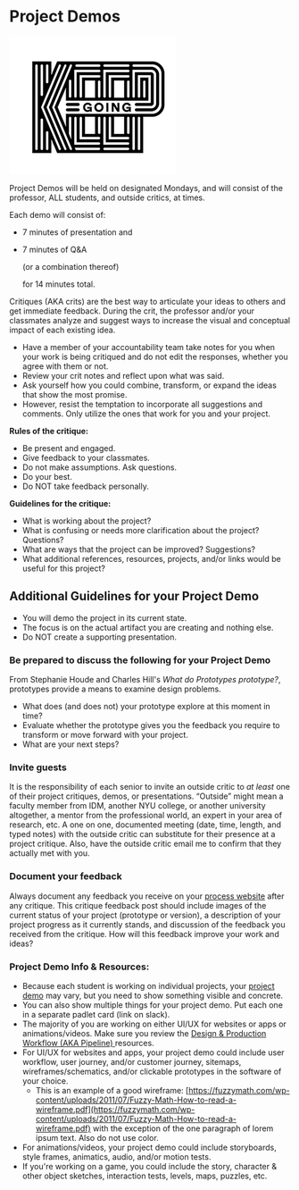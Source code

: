 # Project Demos

![Keep Going Illustration by Jolby from Gettoworkbook](<../.gitbook/assets/gettoworkbook keep going.png>)

Project Demos will be held on designated Mondays, and will consist of the professor, ALL students, and outside critics, at times.

Each demo will consist of:

* 7 minutes of presentation and&#x20;
*   7 minutes of Q\&A

    (or a combination thereof)

    for 14 minutes total.

Critiques (AKA crits) are the best way to articulate your ideas to others and get immediate feedback. During the crit, the professor and/or your classmates analyze and suggest ways to increase the visual and conceptual impact of each existing idea.

* Have a member of your accountability team take notes for you when your work is being critiqued and do not edit the responses, whether you agree with them or not.&#x20;
* Review your crit notes and reflect upon what was said.
* Ask yourself how you could combine, transform, or expand the ideas that show the most promise.&#x20;
* However, resist the temptation to incorporate all suggestions and comments. Only utilize the ones that work for you and your project.&#x20;

**Rules of the critique:**

* Be present and engaged.
* Give feedback to your classmates.&#x20;
* Do not make assumptions. Ask questions.
* Do your best.
* Do NOT take feedback personally.

**Guidelines for the critique:**

* What is working about the project?
* What is confusing or needs more clarification about the project? Questions?
* What are ways that the project can be improved? Suggestions?
* What additional references, resources, projects, and/or links would be useful for this project?

## Additional Guidelines for your Project Demo

* You will demo the project in its current state.
* The focus is on the actual artifact you are creating and nothing else.
* Do NOT create a supporting presentation.

### Be prepared to discuss the following for your Project Demo

From Stephanie Houde and Charles Hill's _What do Prototypes prototype?_, prototypes provide a means to examine design problems.

* What does (and does not) your prototype explore at this moment in time?
* Evaluate whether the prototype gives you the feedback you require to transform or move forward with your project.
* What are your next steps?

### Invite guests

It is the responsibility of each senior to invite an outside critic to _at least_ one of their project critiques, demos, or presentations. “Outside” might mean a faculty member from IDM, another NYU college, or another university altogether, a mentor from the professional world, an expert in your area of research, etc. A one on one, documented meeting (date, time, length, and typed notes) with the outside critic can substitute for their presence at a project critique. Also, have the outside critic email me to confirm that they actually met with you.

### Document your feedback

Always document any feedback you receive on your [process website](../website.md) after any critique. This critique feedback post should include images of the current status of your project (prototype or version), a description of your project progress as it currently stands, and discussion of the feedback you received from the critique. How will this feedback improve your work and ideas?

### Project Demo Info & Resources:

* Because each student is working on individual projects, your [project demo](project\_demo.md) may vary, but you need to show something visible and concrete.&#x20;
* You can also show multiple things for your project demo. Put each one in a separate padlet card (link on slack).
* The majority of you are working on either UI/UX for websites or apps or animations/videos. Make sure you review the [Design & Production Workflow (AKA Pipeline) ](../design-and-production-workflow.md)resources.
* For UI/UX for websites and apps, your project demo could include user workflow, user journey, and/or customer journey, sitemaps, wireframes/schematics, and/or clickable prototypes in the software of your choice.&#x20;
  * This is an example of a good wireframe: [https://fuzzymath.com/wp-content/uploads/2011/07/Fuzzy-Math-How-to-read-a-wireframe.pdf](https://fuzzymath.com/wp-content/uploads/2011/07/Fuzzy-Math-How-to-read-a-wireframe.pdf) with the exception of the one paragraph of lorem ipsum text. Also do not use color.
* For animations/videos, your project demo could include storyboards, style frames, animatics, audio, and/or motion tests. &#x20;
* If you're working on a game, you could include the story, character & other object sketches, interaction tests, levels, maps, puzzles, etc.&#x20;
